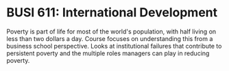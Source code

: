 # BUSI 611: International Development

Poverty is part of life for most of the world's population, with half living on less than two dollars a day. Course focuses on understanding this from a business school perspective. Looks at institutional failures that contribute to persistent poverty and the multiple roles managers can play in reducing poverty.